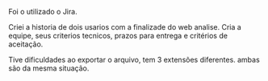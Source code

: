 Foi o utilizado o Jira.

Criei a historia de dois usarios com a finalizade do web analise.
Cria a equipe, seus criterios tecnicos, prazos para entrega e critérios de aceitação.

Tive dificuldades ao exportar o arquivo, tem 3 extensões diferentes. ambas são da mesma situação.

